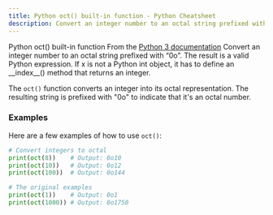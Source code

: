 ```yaml
---
title: Python oct() built-in function - Python Cheatsheet
description: Convert an integer number to an octal string prefixed with “0o”. The result is a valid Python expression. If x is not a Python int object, it has to define an __index__() method that returns an integer.
---
```


<base-title :title="frontmatter.title" :description="frontmatter.description">
Python oct() built-in function
</base-title>

<base-disclaimer>
  <base-disclaimer-title>
    From the <a target="_blank" href="https://docs.python.org/3/library/functions.html#oct">Python 3 documentation</a>
  </base-disclaimer-title>
  <base-disclaimer-content>
   Convert an integer number to an octal string prefixed with “0o”. The result is a valid Python expression. If x is not a Python int object, it has to define an __index__() method that returns an integer.
  </base-disclaimer-content>
</base-disclaimer>

The `oct()` function converts an integer into its octal representation. The resulting string is prefixed with "0o" to indicate that it's an octal number.

### Examples

Here are a few examples of how to use `oct()`:

```python
# Convert integers to octal
print(oct(8))    # Output: 0o10
print(oct(10))   # Output: 0o12
print(oct(100))  # Output: 0o144

# The original examples
print(oct(1))    # Output: 0o1
print(oct(1000)) # Output: 0o1750
```
